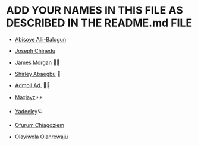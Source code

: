 # ADD YOUR NAMES IN THIS FILE AS DESCRIBED IN THE README.md FILE

- [Abisoye Alli-Balogun](https://github.com/AbisoyeAlli?tab=repositories)

- [Joseph Chinedu](https://github.com/Josephchinedu)

- [James Morgan](https://github.com/MorganJay) 🐱‍🏍

- [Shirley Abaegbu](https://github.com/ShirleyRex) 🚀

- [Admoll Ad.](https://github.com/Howdy-admoll) 🐱‍👤

- [Maxjayz](https://github.com/Maxjayz)⚡⚡

- [Yadeeley](https://github.com/Yadeeley)🪐

- [Ofurum Chiagoziem](https://github.com/ofurum)

- [Olayiwola Olanrewaju](https://github.com/larrycoal)


